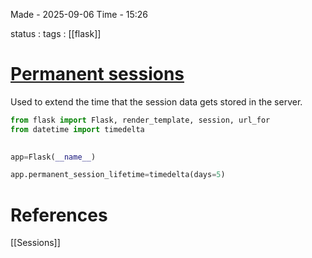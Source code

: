 
Made - 2025-09-06                     Time - 15:26

status :
tags : [[flask]]

# <u>Permanent sessions</u>

Used to extend the time that the session data gets stored in the server.

```python 
from flask import Flask, render_template, session, url_for
from datetime import timedelta
  

app=Flask(__name__)

app.permanent_session_lifetime=timedelta(days=5)
```

  

# References
[[Sessions]]